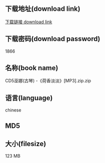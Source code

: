 ## 下载地址(download link)
[下载链接 download link](https://voluble-croquembouche-d321dc.netlify.app/?s=CD5%E5%B7%AB%E5%A8%9C%28%E5%8F%A4%E7%90%B4%29+-%E3%80%8A%E8%8D%B7%E9%A6%99%E6%B7%A1%E6%B7%A1%E3%80%8B%5BMP3%5D.zip)

## 下载密码(download password)
1866

## 名称(book name)
CD5巫娜(古琴) -《荷香淡淡》[MP3].zip.zip

## 语言(language)
chinese

## MD5


## 大小(filesize)
123 MB
